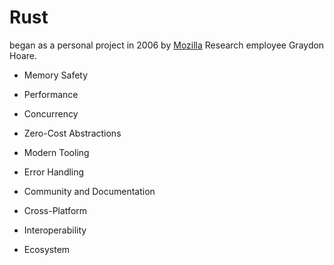 # Rust 





began as a personal project in 2006 by [Mozilla](https://en.wikipedia.org/wiki/Mozilla) Research employee Graydon Hoare.

- Memory Safety
- Performance
- Concurrency
- Zero-Cost Abstractions
- Modern Tooling
- Error Handling
- Community and Documentation
- Cross-Platform
- Interoperability
- Ecosystem
